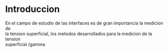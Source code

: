 # Introduccion

En el campo de estudio de las interfaces es de gran importancia la medicion de  
la tension superficial, los metodos desarrollados para la medicion de la tension  
superficial /gamma
